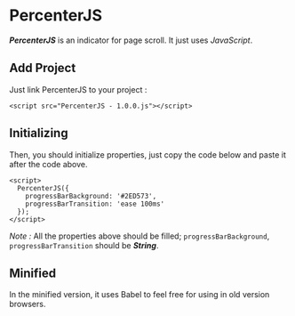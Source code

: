 # PercenterJS

***PercenterJS*** is an indicator for page scroll. It just uses *JavaScript*.

## Add Project

Just link PercenterJS to your project :
```
<script src="PercenterJS - 1.0.0.js"></script>
```

## Initializing

Then, you should initialize properties, just copy the code below and paste it after the code above.
```
<script>
  PercenterJS({
    progressBarBackground: '#2ED573',
    progressBarTransition: 'ease 100ms'
  });
</script>
```
*Note :* All the properties above should be filled; `progressBarBackground`, `progressBarTransition` should be ***String***.

## Minified

In the minified version, it uses Babel to feel free for using in old version browsers.
